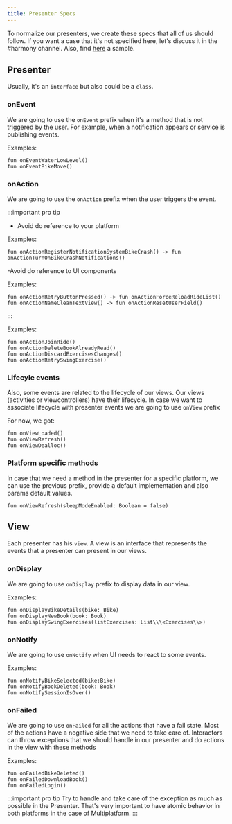 ```yaml
---
title: Presenter Specs
---
```


To normalize our presenters, we create these specs that all of us should follow. If you want a case that it's not specified here, let's discuss it in the #harmony channel. Also, find [here](https://github.com/mobilejazz/harmony-kotlin/blob/1d7f0a3b188599624e15a2435d110227b411ccd1/sample/src/main/java/com/mobilejazz/sample/specs/PresenterSpecs.kt) a sample.

## Presenter

Usually, it's an `interface` but also could be a `class`.

### onEvent

We are going to use the `onEvent` prefix when it's a method that is not triggered by the user. For example, when a notification appears or service is publishing events.

Examples:
```  
fun onEventWaterLowLevel()   
fun onEventBikeMove()  
```

### onAction

We are going to use the `onAction` prefix when the user triggers the event.

:::important pro tip
- Avoid do reference to your platform

Examples:
```  
fun onActionRegisterNotificationSystemBikeCrash() -> fun onActionTurnOnBikeCrashNotifications()  
```

-Avoid do reference to UI components

Examples:
```  
fun onActionRetryButtonPressed() -> fun onActionForceReloadRideList()  
fun onActionNameCleanTextView() -> fun onActionResetUserField()  
```
:::

Examples:  
```
fun onActionJoinRide()  
fun onActionDeleteBookAlreadyRead()  
fun onActionDiscardExercisesChanges()
fun onActionRetrySwingExercise()
```

### Lifecyle events

Also, some events are related to the lifecycle of our views. Our views (activities or viewcontrollers) have their lifecycle. In case we want to associate lifecycle with presenter events we are going to use `onView` prefix

For now, we got:  
```
fun onViewLoaded()  
fun onViewRefresh()  
fun onViewDealloc()  
```

### Platform specific methods 

In case that we need a method in the presenter for a specific platform, we can use the previous prefix, provide a default implementation and also params default values.

```
fun onViewRefresh(sleepModeEnabled: Boolean = false)
```



## View

Each presenter has his `view`. A view is an interface that represents the events that a presenter can present in our views.

### onDisplay

We are going to use `onDisplay` prefix to display data in our view.

Examples: 
``` 
fun onDisplayBikeDetails(bike: Bike)  
fun onDisplayNewBook(book: Book)  
fun onDisplaySwingExercises(listExercises: List\\\<Exercises\\>)  
```


### onNotify

We are going to use `onNotify` when UI needs to react to some events.

Examples:  
```
fun onNotifyBikeSelected(bike:Bike)  
fun onNotifyBookDeleted(book: Book)  
fun onNotifySessionIsOver()  
```

### onFailed

We are going to use `onFailed` for all the actions that have a fail state. Most of the actions have a negative side that we need to take care of. Interactors can throw exceptions that we should handle in our presenter and do actions in the view with these methods


Examples:  
```
fun onFailedBikeDeleted()  
fun onFailedDownloadBook()  
fun onFailedLogin()
```

:::important pro tip
Try to handle and take care of the exception as much as possible in the Presenter. That's very important to have atomic behavior in both platforms in the case of Multiplatform.
:::
